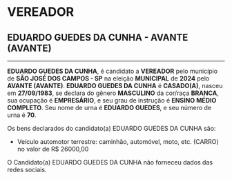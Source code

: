 # VEREADOR
## EDUARDO GUEDES DA CUNHA - AVANTE (AVANTE)
---
**EDUARDO GUEDES DA CUNHA**, é candidato a **VEREADOR** pelo município de **SÃO JOSÉ DOS CAMPOS - SP** na eleição **MUNICIPAL** de **2024** pelo **AVANTE (AVANTE)**.
**EDUARDO GUEDES DA CUNHA** é **CASADO(A)**, nasceu em **27/09/1983**, se declara do gênero **MASCULINO** da cor/raça **BRANCA**, sua ocupação é **EMPRESÁRIO**, e seu grau de instrução é **ENSINO MÉDIO COMPLETO**.
Seu nome de urna é **EDUARDO GUEDES**, e seu número de urna é **70**.

Os bens declarados do candidato(a) EDUARDO GUEDES DA CUNHA são: 
- Veículo automotor terrestre: caminhão, automóvel, moto, etc. (CARRO) no valor de R$ 26000,00

O Candidato(a) EDUARDO GUEDES DA CUNHA não forneceu dados das redes sociais.
